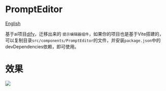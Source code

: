 <h1>PromptEditor</h1>

[English](https://github.com/forestxieCode/PromptEditor/README.md)

基于ai项目[dify](https://github.com/langgenius/dify/tree/main/web/app/components/base/prompt-editor)，迁移出来的 `提示编辑器组件`，如果你的项目也是基于Vite搭建的，可以复制目录`src/components/PromptEditor`的文件，并安装`package.json`中的devDependencies依赖，即可使用。

# 效果
<img src="./demo.gif" />
